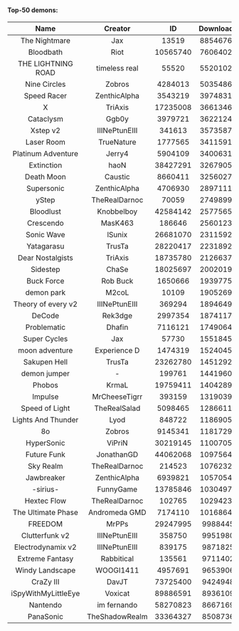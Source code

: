 #### Top-50 demons:

| Name | Creator | ID | Downloads | Likes |
|:---:|:---:|:---:|:---:|:---:|
| The Nightmare | Jax | 13519 | 88546766 | 4883302
| Bloodbath | Riot | 10565740 | 76064026 | 3737336
| THE LIGHTNING ROAD | timeless real | 55520 | 55201020 | 2764594
| Nine Circles | Zobros | 4284013 | 50354863 | 2808618
| Speed Racer | ZenthicAlpha | 3543219 | 39748315 | 2144338
| X | TriAxis | 17235008 | 36613464 | 1940553
| Cataclysm | Ggb0y | 3979721 | 36221245 | 1212637
| Xstep v2 | IIINePtunEIII | 341613 | 35735875 | 1467930
| Laser Room | TrueNature | 1777565 | 34115915 | 1151499
| Platinum Adventure | Jerry4 | 5904109 | 34006316 | 2267315
| Extinction | haoN | 38427291 | 32679056 | 1200993
| Death Moon  | Caustic | 8660411 | 32560278 | 1719075
| Supersonic | ZenthicAlpha | 4706930 | 28971111 | 1414565
| yStep | TheRealDarnoc | 70059 | 27498990 | 1012377
| Bloodlust | Knobbelboy | 42584142 | 25775658 | 878465
| Crescendo | MasK463 | 186646 | 25601238 | 974483
| Sonic Wave | lSunix | 26681070 | 23115922 | 780569
| Yatagarasu  | TrusTa | 28220417 | 22318927 | 911429
| Dear Nostalgists | TriAxis | 18735780 | 21266373 | 1212710
| Sidestep | ChaSe | 18025697 | 20020194 | 920893
| Buck Force | Rob Buck | 1650666 | 19397755 | 561425
| demon park | M2coL | 10109 | 19052699 | 707547
| Theory of every v2 | IIINePtunEIII | 369294 | 18946490 | 749014
| DeCode | Rek3dge | 2997354 | 18741170 | 937010
| Problematic | Dhafin | 7116121 | 17490647 | 989095
| Super Cycles | Jax | 57730 | 15518455 | 617014
| moon adventure | Experience D | 1474319 | 15240451 | 482057
| Sakupen Hell | TrusTa | 23262780 | 14512923 | 481307
| demon jumper | - | 199761 | 14419609 | 572075
| Phobos | KrmaL | 19759411 | 14042896 | 553476
| Impulse | MrCheeseTigrr | 393159 | 13190390 | 747587
| Speed of Light | TheRealSalad | 5098465 | 12866117 | 686673
| Lights And Thunder | Lyod | 848722 | 11869057 | 609561
| 8o | Zobros | 9145341 | 11817291 | 661853
| HyperSonic | ViPriN | 30219145 | 11007051 | 461623
| Future Funk | JonathanGD | 44062068 | 10975641 | 570539
| Sky Realm | TheRealDarnoc | 214523 | 10762325 | 492692
| Jawbreaker | ZenthicAlpha | 6939821 | 10570541 | 618212
| -sirius- | FunnyGame | 13785846 | 10304970 | 682932
| Hextec Flow | TheRealDarnoc | 102765 | 10294233 | 510328
| The Ultimate Phase | Andromeda GMD | 7174110 | 10168644 | 444643
| FREEDOM | MrPPs | 29247995 | 9988445 | 557135
| Clutterfunk v2 | IIINePtunEIII | 358750 | 9951980 | 454100
| Electrodynamix v2 | IIINePtunEIII | 839175 | 9871825 | 396288
| Extreme Fantasy | Rabbitical | 135561 | 9711402 | 424570
| Windy Landscape | WOOGI1411 | 4957691 | 9653906 | 602427
| CraZy III | DavJT | 73725400 | 9424948 | 557893
| iSpyWithMyLittleEye | Voxicat | 89886591 | 8936109 | 930688
| Nantendo | im fernando | 58270823 | 8667169 | 592411
| PanaSonic | TheShadowRealm | 33364327 | 8508736 | 397231
